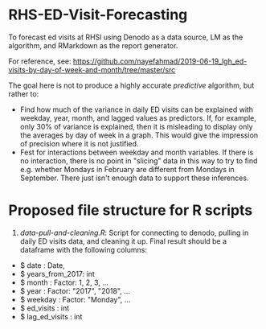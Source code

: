 # RHS-ED-Visit-Forecasting
To forecast ed visits at RHSl using Denodo as a data source, LM as the algorithm, and RMarkdown as the report generator.

For reference, see: https://github.com/nayefahmad/2019-06-19_lgh_ed-visits-by-day-of-week-and-month/tree/master/src 

The goal here is not to produce a highly accurate *predictive* algorithm, but rather to: 

* Find how much of the variance in daily ED visits can be explained with weekday, year, month, and lagged values as predictors. If, for example, only 30% of variance is explained, then it is misleading to display only the averages by day of week in a graph. This would give the impression of precision where it is not justified. 
* Fest for interactions between weekday and month variables. If there is no interaction, there is no point in "slicing" data in this way to try to find e.g. whether Mondays in February are different from Mondays in September. There just isn't enough data to support these inferences. 

# Proposed file structure for R scripts 

1. *data-pull-and-cleaning.R*: Script for connecting to denodo, pulling in daily ED visits data, and cleaning it up. Final result should be a dataframe with the following columns: 

* $ date : Date, 
* $ years_from_2017: int
* $ month : Factor: 1, 2, 3, ...
* $ year : Factor: "2017", "2018", ...
* $ weekday : Factor: "Monday", ...
* $ ed_visits : int  
* $ lag_ed_visits : int  
